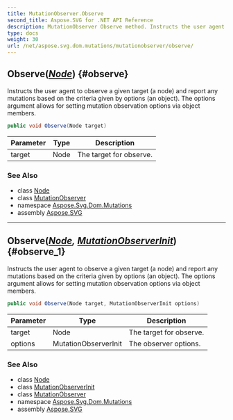 ```yaml
---
title: MutationObserver.Observe
second_title: Aspose.SVG for .NET API Reference
description: MutationObserver Observe method. Instructs the user agent to observe a given target a node and report any mutations based on the criteria given by options an object. The options argument allows for setting mutation observation options via object members
type: docs
weight: 30
url: /net/aspose.svg.dom.mutations/mutationobserver/observe/
---
```

## Observe(*[Node](../../../aspose.svg.dom/node/)*) {#observe}

Instructs the user agent to observe a given target (a node) and report any mutations based on the criteria given by options (an object). The options argument allows for setting mutation observation options via object members.

```csharp
public void Observe(Node target)
```

| Parameter | Type | Description |
| --- | --- | --- |
| target | Node | The target for observe. |

### See Also

* class [Node](../../../aspose.svg.dom/node/)
* class [MutationObserver](../)
* namespace [Aspose.Svg.Dom.Mutations](../../../aspose.svg.dom.mutations/)
* assembly [Aspose.SVG](../../../)

---

## Observe(*[Node](../../../aspose.svg.dom/node/), [MutationObserverInit](../../mutationobserverinit/)*) {#observe_1}

Instructs the user agent to observe a given target (a node) and report any mutations based on the criteria given by options (an object). The options argument allows for setting mutation observation options via object members.

```csharp
public void Observe(Node target, MutationObserverInit options)
```

| Parameter | Type | Description |
| --- | --- | --- |
| target | Node | The target for observe. |
| options | MutationObserverInit | The observer options. |

### See Also

* class [Node](../../../aspose.svg.dom/node/)
* class [MutationObserverInit](../../mutationobserverinit/)
* class [MutationObserver](../)
* namespace [Aspose.Svg.Dom.Mutations](../../../aspose.svg.dom.mutations/)
* assembly [Aspose.SVG](../../../)
